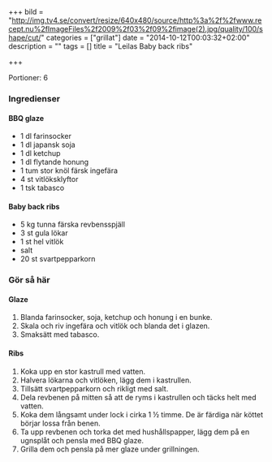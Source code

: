 +++
bild = "http://img.tv4.se/convert/resize/640x480/source/http%3a%2f%2fwww.recept.nu%2fImageFiles%2f2009%2f03%2f09%2fimage(2).jpg/quality/100/shape/cut/"
categories = ["grillat"]
date = "2014-10-12T00:03:32+02:00"
description = ""
tags = []
title = "Leilas Baby back ribs"

+++

Portioner: 6
### Ingredienser
#### BBQ glaze

- 1 dl farinsocker
- 1 dl japansk soja
- 1 dl ketchup
- 1 dl flytande honung
- 1 tum stor knöl färsk ingefära
- 4 st vitlöksklyftor
- 1 tsk tabasco

#### Baby back ribs

- 5 kg tunna färska revbensspjäll
- 3 st gula lökar
- 1 st hel vitlök
- salt
- 20 st svartpepparkorn


### Gör så här


#### Glaze
1. Blanda farinsocker, soja, ketchup och honung i en bunke.
1. Skala och riv ingefära och vitlök och blanda det i glazen.
1. Smaksätt med tabasco.

#### Ribs
1. Koka upp en stor kastrull med vatten.
1. Halvera lökarna och vitlöken, lägg dem i kastrullen.
1. Tillsätt svartpepparkorn och rikligt med salt.
1. Dela revbenen på mitten så att de ryms i kastrullen och täcks helt med vatten.
1. Koka dem långsamt under lock i cirka 1 ½ timme. De är färdiga när köttet börjar lossa från benen.
1. Ta upp revbenen och torka det med hushållspapper, lägg dem på en ugnsplåt och pensla med BBQ glaze.
1. Grilla dem och pensla på mer glaze under grillningen.


